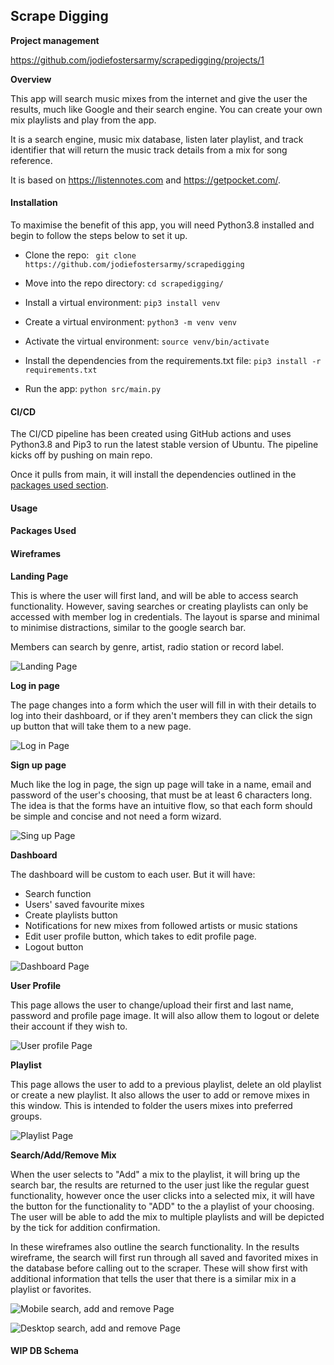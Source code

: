 ## Scrape Digging

**Project management**  

https://github.com/jodiefostersarmy/scrapedigging/projects/1

**Overview**  

This app will search music mixes from the internet and give the user the results, much like Google and their search engine. You can create your own mix playlists and play from the app.  

It is a search engine, music mix database, listen later playlist, and track identifier that will return the music track details from a mix for song reference.

It is based on https://listennotes.com and https://getpocket.com/. 


#### Installation
To maximise the benefit of this app, you will need Python3.8 installed and begin to follow the steps below to set it up.  

- Clone the repo: ``` git clone https://github.com/jodiefostersarmy/scrapedigging```

- Move into the repo directory: ```cd scrapedigging/```
- Install a virtual environment: ```pip3 install venv```
- Create a virtual environment: ```python3 -m venv venv```
- Activate the virtual environment: ```source venv/bin/activate```
- Install the dependencies from the requirements.txt file: ```pip3 install -r requirements.txt```
- Run the app: ```python src/main.py```  

#### CI/CD
The CI/CD pipeline has been created using GitHub actions and uses Python3.8 and Pip3 to run the latest stable version of Ubuntu. The pipeline kicks off by pushing on main repo.

Once it pulls from main, it will install the dependencies outlined in the [packages used section](#packages-used).  

#### Usage

#### Packages Used


#### Wireframes
**Landing Page**  

This is where the user will first land, and will be able to access search functionality. However, saving searches or creating playlists can only be accessed with member log in credentials. The layout is sparse and minimal to minimise distractions, similar to the google search bar. 

Members can search by genre, artist, radio station or record label.

![Landing Page](/docs/wireframes/1.png)

**Log in page**  

The page changes into a form which the user will fill in with their details to log into their dashboard, or if they aren't members they can click the sign up button that will take them to a new page.

![Log in Page](/docs/wireframes/2.png)

**Sign up page**  

Much like the log in page, the sign up page will take in a name, email and password of the user's choosing, that must be at least 6 characters long. The idea is that the forms have an intuitive flow, so that each form should be simple and concise and not need a form wizard.

![Sing up Page](/docs/wireframes/3.png)

**Dashboard**  

The dashboard will be custom to each user.
But it will have:
  - Search function
  - Users' saved favourite mixes
  - Create playlists button
  - Notifications for new mixes from followed artists or music stations
  - Edit user profile button, which takes to edit profile page.
  - Logout button

![Dashboard Page](/docs/wireframes/4.jpg)

**User Profile**

This page allows the user to change/upload their first and last name, password and profile page image. It will also allow them to logout or delete their account if they wish to. 

![User profile Page](/docs/wireframes/5.png)

**Playlist**  

This page allows the user to add to a previous playlist, delete an old playlist or create a new playlist. It also allows the user to add or remove mixes in this window. This is intended to folder the users mixes into preferred groups.

![Playlist Page](/docs/wireframes/6.jpg)

**Search/Add/Remove Mix**

When the user selects to "Add" a mix to the playlist, it will bring up the search bar, the results are returned to the user just like the regular guest functionality, however once the user clicks into a selected mix, it will have the button for the functionality to "ADD" to the a playlist of your choosing. The user will be able to add the mix to multiple playlists and will be depicted by the tick for addition confirmation.

In these wireframes also outline the search functionality. In the results wireframe, the search will first run through all saved and favorited mixes in the database before calling out to the scraper. These will show first with additional information that tells the user that there is a similar mix in a playlist or favorites.

![Mobile search, add and remove Page](/docs/wireframes/7.jpg)

![Desktop search, add and remove Page](/docs/wireframes/8.jpg)

#### WIP DB Schema  


